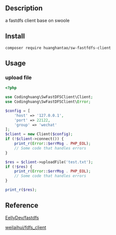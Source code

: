 

## Description

a fastdfs client base on swoole

## Install

```shell
composer require huanghantao/sw-fastfdfs-client
```

## Usage

### upload file

```php
<?php

use Codinghuang\SwFastDFSClient\Client;
use Codinghuang\SwFastDFSClient\Error;

$config = [
    'host' => '127.0.0.1',
    'port' => 22122,
    'group' => 'wechat'
];
$client = new Client($config);
if (!$client->connect()) {
    print_r(Error::$errMsg . PHP_EOL);
    // Some code that handles errors
}

$res = $client->uploadFile('test.txt');
if (!$res) {
    print_r(Error::$errMsg . PHP_EOL);
    // Some code that handles errors
}

print_r($res);
```

## Reference

[EellyDev/fastdfs](https://github.com/EellyDev/fastdfs)

[weilaihui/fdfs_client](https://github.com/weilaihui/fdfs_client)